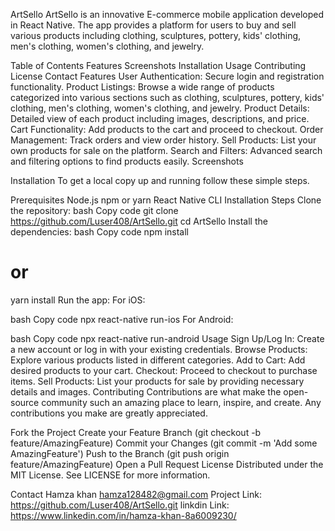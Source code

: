 ArtSello
ArtSello is an innovative E-commerce mobile application developed in React Native. The app provides a platform for users to buy and sell various products including clothing, sculptures, pottery, kids' clothing, men's clothing, women's clothing, and jewelry.

Table of Contents
Features
Screenshots
Installation
Usage
Contributing
License
Contact
Features
User Authentication: Secure login and registration functionality.
Product Listings: Browse a wide range of products categorized into various sections such as clothing, sculptures, pottery, kids' clothing, men's clothing, women's clothing, and jewelry.
Product Details: Detailed view of each product including images, descriptions, and price.
Cart Functionality: Add products to the cart and proceed to checkout.
Order Management: Track orders and view order history.
Sell Products: List your own products for sale on the platform.
Search and Filters: Advanced search and filtering options to find products easily.
Screenshots




Installation
To get a local copy up and running follow these simple steps.

Prerequisites
Node.js
npm or yarn
React Native CLI
Installation Steps
Clone the repository:
bash
Copy code
git clone https://github.com/Luser408/ArtSello.git
cd ArtSello
Install the dependencies:
bash
Copy code
npm install
# or
yarn install
Run the app:
For iOS:

bash
Copy code
npx react-native run-ios
For Android:

bash
Copy code
npx react-native run-android
Usage
Sign Up/Log In: Create a new account or log in with your existing credentials.
Browse Products: Explore various products listed in different categories.
Add to Cart: Add desired products to your cart.
Checkout: Proceed to checkout to purchase items.
Sell Products: List your products for sale by providing necessary details and images.
Contributing
Contributions are what make the open-source community such an amazing place to learn, inspire, and create. Any contributions you make are greatly appreciated.

Fork the Project
Create your Feature Branch (git checkout -b feature/AmazingFeature)
Commit your Changes (git commit -m 'Add some AmazingFeature')
Push to the Branch (git push origin feature/AmazingFeature)
Open a Pull Request
License
Distributed under the MIT License. See LICENSE for more information.

Contact
Hamza khan
hamza128482@gmail.com
Project Link: https://github.com/Luser408/ArtSello.git
linkdin Link: https://www.linkedin.com/in/hamza-khan-8a6009230/
